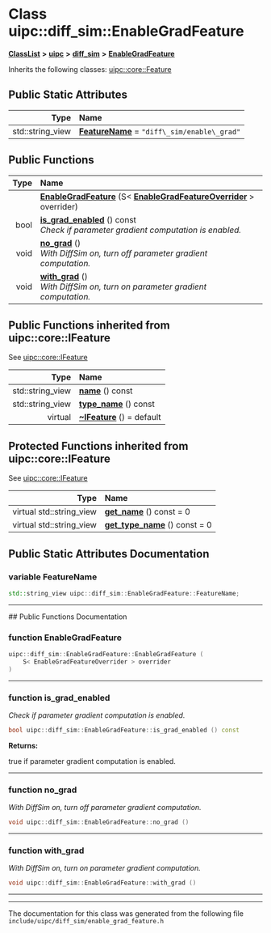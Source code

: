 

# Class uipc::diff\_sim::EnableGradFeature



[**ClassList**](annotated.md) **>** [**uipc**](namespaceuipc.md) **>** [**diff\_sim**](namespaceuipc_1_1diff__sim.md) **>** [**EnableGradFeature**](classuipc_1_1diff__sim_1_1_enable_grad_feature.md)








Inherits the following classes: [uipc::core::Feature](classuipc_1_1core_1_1_feature.md)
































## Public Static Attributes

| Type | Name |
| ---: | :--- |
|  std::string\_view | [**FeatureName**](#variable-featurename)   = `"diff\_sim/enable\_grad"`<br> |










































## Public Functions

| Type | Name |
| ---: | :--- |
|   | [**EnableGradFeature**](#function-enablegradfeature) (S&lt; [**EnableGradFeatureOverrider**](classuipc_1_1diff__sim_1_1_enable_grad_feature_overrider.md) &gt; overrider) <br> |
|  bool | [**is\_grad\_enabled**](#function-is_grad_enabled) () const<br>_Check if parameter gradient computation is enabled._  |
|  void | [**no\_grad**](#function-no_grad) () <br>_With DiffSim on, turn off parameter gradient computation._  |
|  void | [**with\_grad**](#function-with_grad) () <br>_With DiffSim on, turn on parameter gradient computation._  |




## Public Functions inherited from uipc::core::IFeature

See [uipc::core::IFeature](classuipc_1_1core_1_1_i_feature.md)

| Type | Name |
| ---: | :--- |
|  std::string\_view | [**name**](classuipc_1_1core_1_1_i_feature.md#function-name) () const<br> |
|  std::string\_view | [**type\_name**](classuipc_1_1core_1_1_i_feature.md#function-type_name) () const<br> |
| virtual  | [**~IFeature**](classuipc_1_1core_1_1_i_feature.md#function-ifeature) () = default<br> |








































































## Protected Functions inherited from uipc::core::IFeature

See [uipc::core::IFeature](classuipc_1_1core_1_1_i_feature.md)

| Type | Name |
| ---: | :--- |
| virtual std::string\_view | [**get\_name**](classuipc_1_1core_1_1_i_feature.md#function-get_name) () const = 0<br> |
| virtual std::string\_view | [**get\_type\_name**](classuipc_1_1core_1_1_i_feature.md#function-get_type_name) () const = 0<br> |








## Public Static Attributes Documentation




### variable FeatureName 

```C++
std::string_view uipc::diff_sim::EnableGradFeature::FeatureName;
```




<hr>
## Public Functions Documentation




### function EnableGradFeature 

```C++
uipc::diff_sim::EnableGradFeature::EnableGradFeature (
    S< EnableGradFeatureOverrider > overrider
) 
```




<hr>



### function is\_grad\_enabled 

_Check if parameter gradient computation is enabled._ 
```C++
bool uipc::diff_sim::EnableGradFeature::is_grad_enabled () const
```





**Returns:**

true if parameter gradient computation is enabled. 





        

<hr>



### function no\_grad 

_With DiffSim on, turn off parameter gradient computation._ 
```C++
void uipc::diff_sim::EnableGradFeature::no_grad () 
```




<hr>



### function with\_grad 

_With DiffSim on, turn on parameter gradient computation._ 
```C++
void uipc::diff_sim::EnableGradFeature::with_grad () 
```




<hr>

------------------------------
The documentation for this class was generated from the following file `include/uipc/diff_sim/enable_grad_feature.h`

